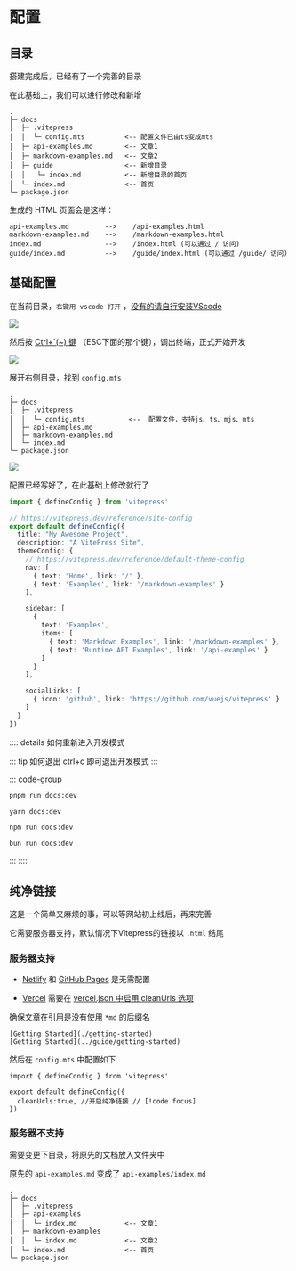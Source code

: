 # 配置



## 目录

搭建完成后，已经有了一个完善的目录

在此基础上，我们可以进行修改和新增

```
.
├─ docs
│  ├─ .vitepress
│  │  └─ config.mts          <-- 配置文件已由ts变成mts
│  ├─ api-examples.md        <-- 文章1
│  ├─ markdown-examples.md   <-- 文章2
│  ├─ guide                  <-- 新增目录
│  │   └─ index.md           <-- 新增目录的首页
│  └─ index.md               <-- 首页
└─ package.json
```

生成的 HTML 页面会是这样：

```
api-examples.md         -->    /api-examples.html
markdown-examples.md    -->    /markdown-examples.html
index.md                -->    /index.html (可以通过 / 访问)
guide/index.md          -->    /guide/index.html (可以通过 /guide/ 访问)
```




## 基础配置

在当前目录，`右键用 vscode 打开` ，[没有的请自行安装VScode](https://yiov.top/website/VSCode.html)

![](/vscode/vscode-01.png)

然后按 [Ctrl+\`(~) 键](#基础配置) （ESC下面的那个键），调出终端，正式开始开发

![](/vscode/vscode-02.png)


展开右侧目录，找到 `config.mts`

```md{4}
.
├─ docs
│  ├─ .vitepress
│  │  └─ config.mts           <--  配置文件，支持js、ts、mjs、mts
│  ├─ api-examples.md
│  ├─ markdown-examples.md
│  └─ index.md
└─ package.json
```

![](/vscode/vscode-03.png)


配置已经写好了，在此基础上修改就行了

```ts
import { defineConfig } from 'vitepress'

// https://vitepress.dev/reference/site-config
export default defineConfig({
  title: "My Awesome Project",
  description: "A VitePress Site",
  themeConfig: {
    // https://vitepress.dev/reference/default-theme-config
    nav: [
      { text: 'Home', link: '/' },
      { text: 'Examples', link: '/markdown-examples' }
    ],

    sidebar: [
      {
        text: 'Examples',
        items: [
          { text: 'Markdown Examples', link: '/markdown-examples' },
          { text: 'Runtime API Examples', link: '/api-examples' }
        ]
      }
    ],

    socialLinks: [
      { icon: 'github', link: 'https://github.com/vuejs/vitepress' }
    ]
  }
})
```




:::: details 如何重新进入开发模式

::: tip 如何退出
ctrl+c 即可退出开发模式
:::

::: code-group
```sh [pnpm]
pnpm run docs:dev
```

```sh [yarn]
yarn docs:dev
```

```sh [npm]
npm run docs:dev
```

```sh [bun]
bun run docs:dev
```
:::
::::





## 纯净链接

这是一个简单又麻烦的事，可以等网站初上线后，再来完善

它需要服务器支持，默认情况下Vitepress的链接以 `.html` 结尾


### 服务器支持

* [Netlify](https://docs.netlify.com/get-started/) 和 [GitHub Pages](https://pages.github.com/) 是无需配置

* [Vercel](https://vercel.com/docs/concepts/get-started) 需要在 [vercel.json 中启用 cleanUrls 选项](https://vercel.com/docs/projects/project-configuration#cleanurls)


确保文章在引用是没有使用 `*md` 的后缀名

```
[Getting Started](./getting-started)
[Getting Started](../guide/getting-started)
```


然后在 `config.mts` 中配置如下

```ts{4}
import { defineConfig } from 'vitepress'

export default defineConfig({
  cleanUrls:true, //开启纯净链接 // [!code focus]
})
```


### 服务器不支持

需要变更下目录，将原先的文档放入文件夹中

原先的 `api-examples.md` 变成了 `api-examples/index.md`

```md{5,7}
.
├─ docs
│  ├─ .vitepress
│  ├─ api-examples           
│  │  └─ index.md            <-- 文章1
│  ├─ markdown-examples      
│  │  └─ index.md            <-- 文章2
│  └─ index.md               <-- 首页
└─ package.json
```




